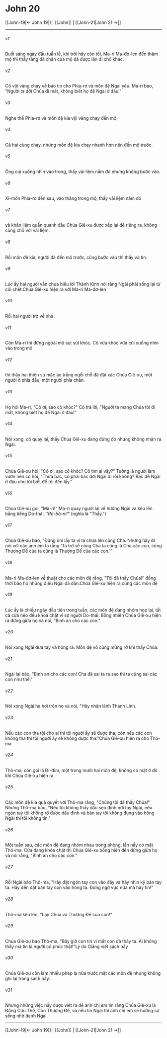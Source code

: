# John 20

[[John-19|← John 19]] | [[John]] | [[John-21|John 21 →]]
***



###### v1 
Buổi sáng ngày đầu tuần lễ, khi trời hãy còn tối, Ma-ri Ma-đơ-len đến thăm mộ thì thấy tảng đá chận cửa mộ đã được lăn đi chỗ khác. 

###### v2 
Cô vội vàng chạy về báo tin cho Phia-rơ và môn đệ Ngài yêu. Ma-ri bảo, "Người ta dời Chúa đi mất, không biết họ để Ngài ở đâu!" 

###### v3 
Nghe thế Phia-rơ và môn đệ kia vội vàng chạy đến mộ. 

###### v4 
Cả hai cùng chạy, nhưng môn đệ kia chạy nhanh hơn nên đến mộ trước. 

###### v5 
Ông cúi xuống nhìn vào trong, thấy vải liệm nằm đó nhưng không bước vào. 

###### v6 
Xi-môn Phia-rơ đến sau, vào thẳng trong mộ, thấy vải liệm nằm đó 

###### v7 
và khăn liệm quấn quanh đầu Chúa Giê-xu được xếp lại để riêng ra, không cùng chỗ với vải liệm. 

###### v8 
Rồi môn đệ kia, người đã đến mộ trước, cũng bước vào thì thấy và tin. 

###### v9 
Lúc ấy hai người vẫn chưa hiểu lời Thánh Kinh nói rằng Ngài phải sống lại từ cõi chết.Chúa Giê-xu hiện ra với Ma-ri Ma-đơ-len 

###### v10 
Rồi hai người trở về nhà. 

###### v11 
Còn Ma-ri thì đứng ngoài mộ sụt sùi khóc. Cô vừa khóc vừa cúi xuống nhìn vào trong mộ 

###### v12 
thì thấy hai thiên sứ mặc áo trắng ngồi chỗ đã đặt xác Chúa Giê-xu, một người ở phía đầu, một người phía chân. 

###### v13 
Họ hỏi Ma-ri, "Cô ơi, sao cô khóc?" Cô trả lời, "Người ta mang Chúa tôi đi mất, không biết họ để Ngài ở đâu!" 

###### v14 
Nói xong, cô quay lại, thấy Chúa Giê-xu đang đứng đó nhưng không nhận ra Ngài. 

###### v15 
Chúa Giê-xu hỏi, "Cô ơi, sao cô khóc? Cô tìm ai vậy?" Tưởng là người làm vườn nên cô hỏi, "Thưa bác, có phải bác dời Ngài đi rồi không? Bác để Ngài ở đâu cho tôi biết để tôi đến lấy." 

###### v16 
Chúa Giê-xu gọi, "Ma-ri!" Ma-ri quay người lại về hướng Ngài và kêu lên bằng tiếng Do-thái, _"Ra-bô-ni!"_ (nghĩa là "Thầy.") 

###### v17 
Chúa Giê-xu bảo, "Đừng ôm lấy ta vì ta chưa lên cùng Cha. Nhưng hãy đi nói với các anh em ta rằng 'Ta trở về cùng Cha ta cũng là Cha các con, cùng Thượng Đế của ta cũng là Thượng Đế của các con.'" 

###### v18 
Ma-ri Ma-đơ-len về thuật cho các môn đệ rằng, "Tôi đã thấy Chúa!" đồng thời bảo họ những điều Ngài đã dặn.Chúa Giê-xu hiện ra cùng các môn đệ 

###### v19 
Lúc ấy là chiều ngày đầu tiên trong tuần, các môn đệ đang nhóm họp lại, tất cả cửa nẻo đều khoá chặt vì sợ người Do-thái. Bỗng nhiên Chúa Giê-xu hiện ra đứng giữa họ và nói, "Bình an cho các con." 

###### v20 
Nói xong Ngài đưa tay và hông ra. Môn đệ vô cùng mừng rỡ khi thấy Chúa. 

###### v21 
Ngài lại bảo, "Bình an cho các con! Cha đã sai ta ra sao thì ta cũng sai các con như thế." 

###### v22 
Nói xong Ngài hà hơi trên họ và nói, "Hãy nhận lãnh Thánh Linh. 

###### v23 
Nếu các con tha tội cho ai thì tội người ấy sẽ được tha; còn nếu các con không tha thì tội người ấy sẽ không được tha."Chúa Giê-xu hiện ra cho Thô-ma 

###### v24 
Thô-ma, còn gọi là Đi-đim, một trong mười hai môn đệ, không có mặt ở đó khi Chúa Giê-xu hiện ra. 

###### v25 
Các môn đệ kia quả quyết với Thô-ma rằng, "Chúng tôi đã thấy Chúa!" Nhưng Thô-ma bảo, "Nếu tôi không thấy dấu sẹo đinh nơi tay Ngài, nếu ngón tay tôi không rờ được dấu đinh và bàn tay tôi không đụng vào hông Ngài thì tôi không tin." 

###### v26 
Một tuần sau, các môn đệ đang nhóm nhau trong phòng, lần nầy có mặt Thô-ma. Cửa đang khóa chặt thì Chúa Giê-xu bỗng hiện đến đứng giữa họ và nói rằng, "Bình an cho các con." 

###### v27 
Rồi Ngài bảo Thô-ma, "Hãy đặt ngón tay con vào đây và hãy nhìn kỹ bàn tay ta. Hãy đến đặt bàn tay con vào hông ta. Đừng ngờ vực nữa mà hãy tin!" 

###### v28 
Thô-ma kêu lên, "Lạy Chúa và Thượng Đế của con!" 

###### v29 
Chúa Giê-xu bảo Thô-ma, "Bây giờ con tin vì mắt con đã thấy ta. Ai không thấy mà tin là người có phúc thật!"Lý do Giăng viết sách nầy 

###### v30 
Chúa Giê-xu còn làm nhiều phép lạ nữa trước mặt các môn đệ nhưng không ghi lại trong sách nầy. 

###### v31 
Nhưng những việc nầy được viết ra để anh chị em tin rằng Chúa Giê-xu là Đấng Cứu Thế, Con Thượng Đế, và nếu tin Ngài thì anh chị em sẽ hưởng sự sống nhờ danh Ngài.

***
[[John-19|← John 19]] | [[John]] | [[John-21|John 21 →]]
